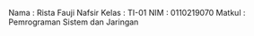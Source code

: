 Nama    : Rista Fauji Nafsir
Kelas   : TI-01
NIM     : 0110219070
Matkul  : Pemrograman Sistem dan Jaringan